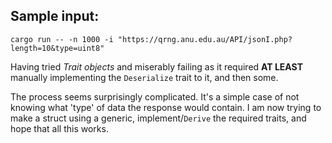## Sample input:
```
cargo run -- -n 1000 -i "https://qrng.anu.edu.au/API/jsonI.php?length=10&type=uint8"
```
Having tried *Trait objects* and miserably failing as it required **AT LEAST** manually implementing the `Deserialize` trait to it, and then some.  

The process seems surprisingly complicated. It's a simple case of not knowing what 'type' of data the response would contain. I am now trying to make a struct using a generic, implement/`Derive` the required traits, and hope that all this works.